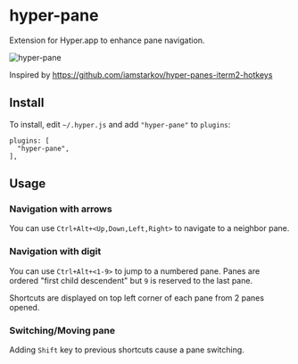 # hyper-pane
Extension for Hyper.app to enhance pane navigation.

![hyper-pane](https://cloud.githubusercontent.com/assets/4137761/22717106/844a9c5c-ed99-11e6-8e88-8c71a8cbbd5a.gif)

Inspired by https://github.com/iamstarkov/hyper-panes-iterm2-hotkeys

## Install

To install, edit `~/.hyper.js` and add `"hyper-pane"` to `plugins`:

```
plugins: [
  "hyper-pane",
],
```

## Usage
### Navigation with arrows

You can use `Ctrl+Alt+<Up,Down,Left,Right>` to navigate to a neighbor pane.

### Navigation with digit

You can use `Ctrl+Alt+<1-9>` to jump to a numbered pane.
Panes are ordered "first child descendent" but `9` is reserved to the last pane.

Shortcuts are displayed on top left corner of each pane from 2 panes opened.

### Switching/Moving pane

Adding `Shift` key to previous shortcuts cause a pane switching.

